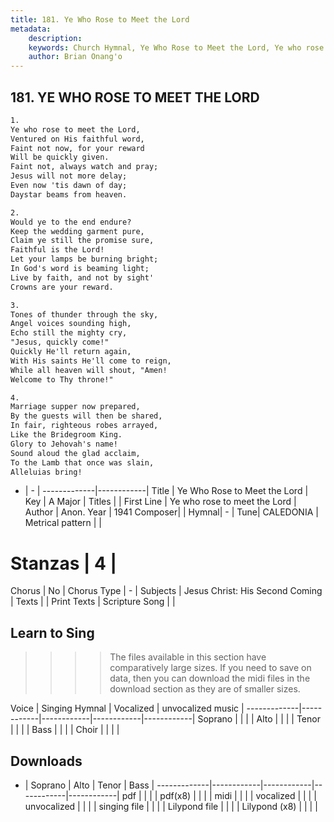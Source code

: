 ```yaml
---
title: 181. Ye Who Rose to Meet the Lord
metadata:
    description: 
    keywords: Church Hymnal, Ye Who Rose to Meet the Lord, Ye who rose to meet the Lord, 
    author: Brian Onang'o
---
```



## 181. YE WHO ROSE TO MEET THE LORD

```txt
1.
Ye who rose to meet the Lord, 
Ventured on His faithful word, 
Faint not now, for your reward 
Will be quickly given. 
Faint not, always watch and pray; 
Jesus will not more delay; 
Even now 'tis dawn of day; 
Daystar beams from heaven. 

2.
Would ye to the end endure? 
Keep the wedding garment pure, 
Claim ye still the promise sure, 
Faithful is the Lord! 
Let your lamps be burning bright; 
In God's word is beaming light; 
Live by faith, and not by sight' 
Crowns are your reward. 

3.
Tones of thunder through the sky, 
Angel voices sounding high, 
Echo still the mighty cry, 
"Jesus, quickly come!" 
Quickly He'll return again, 
With His saints He'll come to reign, 
While all heaven will shout, "Amen! 
Welcome to Thy throne!" 

4.
Marriage supper now prepared, 
By the guests will then be shared, 
In fair, righteous robes arrayed, 
Like the Bridegroom King. 
Glory to Jehovah's name! 
Sound aloud the glad acclaim, 
To the Lamb that once was slain, 
Alleluias bring!

```

- |   -  |
-------------|------------|
Title | Ye Who Rose to Meet the Lord |
Key | A Major |
Titles |  |
First Line | Ye who rose to meet the Lord |
Author | Anon.
Year | 1941
Composer|  |
Hymnal|  - |
Tune| CALEDONIA |
Metrical pattern | |
# Stanzas | 4 |
Chorus | No |
Chorus Type | - |
Subjects | Jesus Christ: His Second Coming |
Texts |  |
Print Texts | 
Scripture Song |  |
  
## Learn to Sing

>>>> The files available in this section have comparatively large sizes. If you need to save on data, then you can download the midi files in the download section as they are of smaller sizes.

Voice |  Singing Hymnal | Vocalized | unvocalized music |
-------------|------------|------------|------------|------------|
Soprano | | | |
Alto | | | |
Tenor | | | |
Bass | | | |
Choir | | | |

## Downloads

- |  Soprano | Alto | Tenor | Bass |
-------------|------------|------------|------------|------------|
pdf | | | |
pdf(x8) | | | |
midi | | | |
vocalized | | | |
unvocalized | | | |
singing file | | | |
Lilypond file | | | |
Lilypond (x8) | | | |
  
